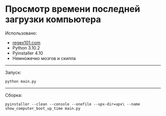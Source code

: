 # Просмотр времени последней загрузки компьютера
Использовано:
- [regex101.com](https://regex101.com/)
- Python 3.10.2
- Pyinstaller 4.10
- Немножечко мозгов и скилла

---

Запуск:
```
python main.py
```

---

Сборка:
```
pyinstaller --clean --console --onefile --upx-dir=upx\ --name show_computer_boot_up_time main.py
```
